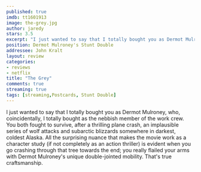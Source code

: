 ```yaml
---
published: true
imdb: tt1601913
image: the-grey.jpg
author: jaredy
stars: 3.5
excerpt: "I just wanted to say that I totally bought you as Dermot Mulroney, who, coincidentally, I totally bought as the nebbish member of the work crew."
position: Dermot Mulroney's Stunt Double
addressee: John Kralt
layout: review
categories:
- reviews
- netflix
title: "The Grey"
comments: true
streaming: true
tags: [streaming,Postcards, Stunt Double]
---
```

I just wanted to say that I totally bought you as Dermot Mulroney, who, coincidentally, I totally bought as the nebbish member of the work crew. You both fought to survive, after a thrilling plane crash, an implausible series of wolf attacks and subarctic blizzards somewhere in darkest, coldest Alaska. All the surprising nuance that makes the movie work as a character study (if not completely as an action thriller) is evident when you go crashing through that tree towards the end; you really flailed your arms with Dermot Mulroney's unique double-jointed mobility. That's true craftsmanship.